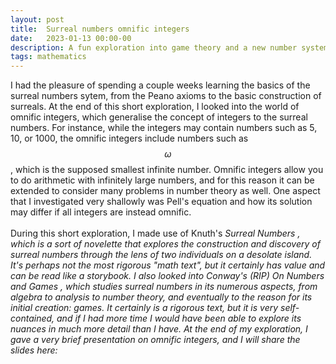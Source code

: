 ```yaml
---
layout: post
title:  Surreal numbers omnific integers
date:   2023-01-13 00:00-00
description: A fun exploration into game theory and a new number system
tags: mathematics
---
```


I had the pleasure of spending a couple weeks learning the basics of the surreal numbers sytem, from the Peano axioms to the basic construction of surreals. At the end of this short exploration, I looked into the world of omnific integers, which generalise the concept of integers to the surreal numbers. For instance, while the integers may contain numbers such as 5, 10, or 1000, the omnific integers include numbers such as $$\omega$$, which is the supposed smallest infinite number. Omnific integers allow you to do arithmetic with infinitely large numbers, and for this reason it can be extended to consider many problems in number theory as well. One aspect that I investigated very shallowly was Pell's equation and how its solution may differ if all integers are instead omnific. 
<br>
<br>
During this short exploration, I made use of Knuth's <i> Surreal Numbers <i>, which is a sort of novelette that explores the construction and discovery of surreal numbers through the lens of two individuals on a desolate island. It's perhaps not the most rigorous "math text", but it certainly has value and can be read like a storybook. I also looked into Conway's (RIP) <i> On Numbers and Games <i>, which studies surreal numbers in its numerous aspects, from algebra to analysis to number theory, and eventually to the reason for its initial creation: games. It certainly is a rigorous text, but it is very self-contained, and if I had more time I would have been able to explore its nuances in much more detail than I have. At the end of my exploration, I gave a very brief presentation on omnific integers, and I will share the slides here: 